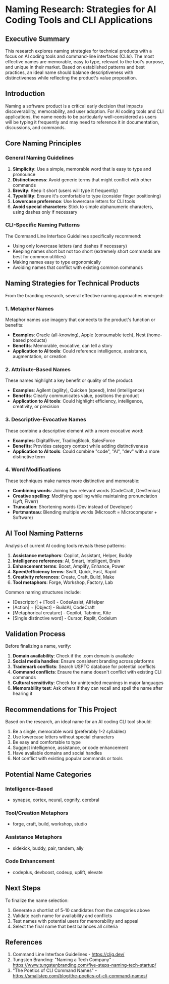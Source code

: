 # Naming Research: Strategies for AI Coding Tools and CLI Applications

## Executive Summary

This research explores naming strategies for technical products with a focus on AI coding tools and command-line interfaces (CLIs). The most effective names are memorable, easy to type, relevant to the tool's purpose, and unique in their market. Based on established patterns and best practices, an ideal name should balance descriptiveness with distinctiveness while reflecting the product's value proposition.

## Introduction

Naming a software product is a critical early decision that impacts discoverability, memorability, and user adoption. For AI coding tools and CLI applications, the name needs to be particularly well-considered as users will be typing it frequently and may need to reference it in documentation, discussions, and commands.

## Core Naming Principles

### General Naming Guidelines

1. **Simplicity**: Use a simple, memorable word that is easy to type and pronounce
2. **Distinctiveness**: Avoid generic terms that might conflict with other commands
3. **Brevity**: Keep it short (users will type it frequently)
4. **Typability**: Ensure it's comfortable to type (consider finger positioning)
5. **Lowercase preference**: Use lowercase letters for CLI tools
6. **Avoid special characters**: Stick to simple alphanumeric characters, using dashes only if necessary

### CLI-Specific Naming Patterns

The Command Line Interface Guidelines specifically recommend:

- Using only lowercase letters (and dashes if necessary)
- Keeping names short but not too short (extremely short commands are best for common utilities)
- Making names easy to type ergonomically
- Avoiding names that conflict with existing common commands

## Naming Strategies for Technical Products

From the branding research, several effective naming approaches emerged:

### 1. Metaphor Names

Metaphor names use imagery that connects to the product's function or benefits:

- **Examples**: Oracle (all-knowing), Apple (consumable tech), Nest (home-based products)
- **Benefits**: Memorable, evocative, can tell a story
- **Application to AI tools**: Could reference intelligence, assistance, augmentation, or creation

### 2. Attribute-Based Names

These names highlight a key benefit or quality of the product:

- **Examples**: Agilent (agility), Quicken (speed), Intel (intelligence)
- **Benefits**: Clearly communicates value, positions the product
- **Application to AI tools**: Could highlight efficiency, intelligence, creativity, or precision

### 3. Descriptive-Evocative Names

These combine a descriptive element with a more evocative word:

- **Examples**: DigitalRiver, TradingBlock, SalesForce
- **Benefits**: Provides category context while adding distinctiveness
- **Application to AI tools**: Could combine "code", "AI", "dev" with a more distinctive term

### 4. Word Modifications

These techniques make names more distinctive and memorable:

- **Combining words**: Joining two relevant words (CodeCraft, DevGenius)
- **Creative spelling**: Modifying spelling while maintaining pronunciation (Lyft, Fiverr)
- **Truncation**: Shortening words (Dev instead of Developer)
- **Portmanteau**: Blending multiple words (Microsoft = Microcomputer + Software)

## AI Tool Naming Patterns

Analysis of current AI coding tools reveals these patterns:

1. **Assistance metaphors**: Copilot, Assistant, Helper, Buddy
2. **Intelligence references**: AI, Smart, Intelligent, Brain
3. **Enhancement terms**: Boost, Amplify, Enhance, Power
4. **Speed/efficiency terms**: Swift, Quick, Fast, Rapid
5. **Creativity references**: Create, Craft, Build, Make
6. **Tool metaphors**: Forge, Workshop, Factory, Lab

Common naming structures include:

- [Descriptor] + [Tool] - CodeAssist, AIHelper
- [Action] + [Object] - BuildAI, CodeCraft
- [Metaphorical creature] - Copilot, Tabnine, Kite
- [Single distinctive word] - Cursor, Replit, Codeium

## Validation Process

Before finalizing a name, verify:

1. **Domain availability**: Check if the .com domain is available
2. **Social media handles**: Ensure consistent branding across platforms
3. **Trademark conflicts**: Search USPTO database for potential conflicts
4. **Command conflicts**: Ensure the name doesn't conflict with existing CLI commands
5. **Cultural sensitivity**: Check for unintended meanings in major languages
6. **Memorability test**: Ask others if they can recall and spell the name after hearing it

## Recommendations for This Project

Based on the research, an ideal name for an AI coding CLI tool should:

1. Be a single, memorable word (preferably 1-2 syllables)
2. Use lowercase letters without special characters
3. Be easy and comfortable to type
4. Suggest intelligence, assistance, or code enhancement
5. Have available domains and social handles
6. Not conflict with existing popular commands or tools

## Potential Name Categories

### Intelligence-Based
- synapse, cortex, neural, cognify, cerebral

### Tool/Creation Metaphors
- forge, craft, build, workshop, studio

### Assistance Metaphors
- sidekick, buddy, pair, tandem, ally

### Code Enhancement
- codeplus, devboost, codeup, uplift, elevate

## Next Steps

To finalize the name selection:
1. Generate a shortlist of 5-10 candidates from the categories above
2. Validate each name for availability and conflicts
3. Test names with potential users for memorability and appeal
4. Select the final name that best balances all criteria

## References

1. Command Line Interface Guidelines - https://clig.dev/
2. Tungsten Branding: "Naming a Tech Company" - https://www.tungstenbranding.com/five-steps-naming-tech-startup/
3. "The Poetics of CLI Command Names" - https://smallstep.com/blog/the-poetics-of-cli-command-names/